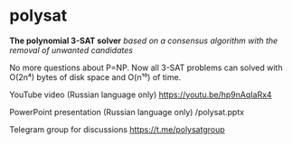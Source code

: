 # polysat
**The polynomial 3-SAT solver**
*based on a consensus algorithm with the removal of unwanted candidates*

No more questions about P=NP. 
Now all 3-SAT problems can solved with O(2n⁴) bytes of disk space and O(n¹⁰) of time.

YouTube video (Russian language only)
https://youtu.be/hp9nAqIaRx4

PowerPoint presentation (Russian language only)
/polysat.pptx

Telegram group for discussions
https://t.me/polysatgroup
